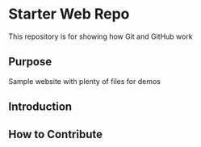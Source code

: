 # Starter Web Repo

This repository is for showing how Git and GitHub work

## Purpose

Sample website with plenty of files for demos

## Introduction

## How to Contribute
